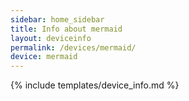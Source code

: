 ```yaml
---
sidebar: home_sidebar
title: Info about mermaid
layout: deviceinfo
permalink: /devices/mermaid/
device: mermaid
---
```

{% include templates/device_info.md %}
